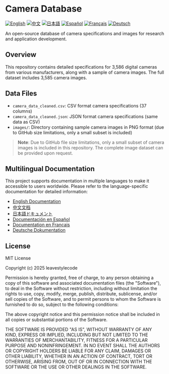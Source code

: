 # Camera Database

[![English](https://img.shields.io/badge/English-doc%2FREADME__en.md-blue)](doc/README_en.md) [![中文](https://img.shields.io/badge/中文-doc%2FREADME__zh.md-red)](doc/README_zh.md) [![日本語](https://img.shields.io/badge/日本語-doc%2FREADME__ja.md-green)](doc/README_ja.md) [![Español](https://img.shields.io/badge/Español-doc%2FREADME__es.md-yellow)](doc/README_es.md) [![Français](https://img.shields.io/badge/Français-doc%2FREADME__fr.md-purple)](doc/README_fr.md) [![Deutsch](https://img.shields.io/badge/Deutsch-doc%2FREADME__de.md-orange)](doc/README_de.md)

An open-source database of camera specifications and images for research and application development.

## Overview

This repository contains detailed specifications for 3,586 digital cameras from various manufacturers, along with a sample of camera images. The full dataset includes 3,585 camera images.

## Data Files

- `camera_data_cleaned.csv`: CSV format camera specifications (37 columns)
- `camera_data_cleaned.json`: JSON format camera specifications (same data as CSV)
- `images/`: Directory containing sample camera images in PNG format (due to GitHub size limitations, only a small subset is included)

> **Note**: Due to GitHub file size limitations, only a small subset of camera images is included in this repository. The complete image dataset can be provided upon request.

## Multilingual Documentation

This project supports documentation in multiple languages to make it accessible to users worldwide. Please refer to the language-specific documentation for detailed information:

- [English Documentation](doc/README_en.md)
- [中文文档](doc/README_zh.md)
- [日本語ドキュメント](doc/README_ja.md)
- [Documentación en Español](doc/README_es.md)
- [Documentation en Français](doc/README_fr.md)
- [Deutsche Dokumentation](doc/README_de.md)

## License

MIT License

Copyright (c) 2025 leavestylecode

Permission is hereby granted, free of charge, to any person obtaining a copy
of this software and associated documentation files (the "Software"), to deal
in the Software without restriction, including without limitation the rights
to use, copy, modify, merge, publish, distribute, sublicense, and/or sell
copies of the Software, and to permit persons to whom the Software is
furnished to do so, subject to the following conditions:

The above copyright notice and this permission notice shall be included in all
copies or substantial portions of the Software.

THE SOFTWARE IS PROVIDED "AS IS", WITHOUT WARRANTY OF ANY KIND, EXPRESS OR
IMPLIED, INCLUDING BUT NOT LIMITED TO THE WARRANTIES OF MERCHANTABILITY,
FITNESS FOR A PARTICULAR PURPOSE AND NONINFRINGEMENT. IN NO EVENT SHALL THE
AUTHORS OR COPYRIGHT HOLDERS BE LIABLE FOR ANY CLAIM, DAMAGES OR OTHER
LIABILITY, WHETHER IN AN ACTION OF CONTRACT, TORT OR OTHERWISE, ARISING FROM,
OUT OF OR IN CONNECTION WITH THE SOFTWARE OR THE USE OR OTHER DEALINGS IN THE
SOFTWARE. 